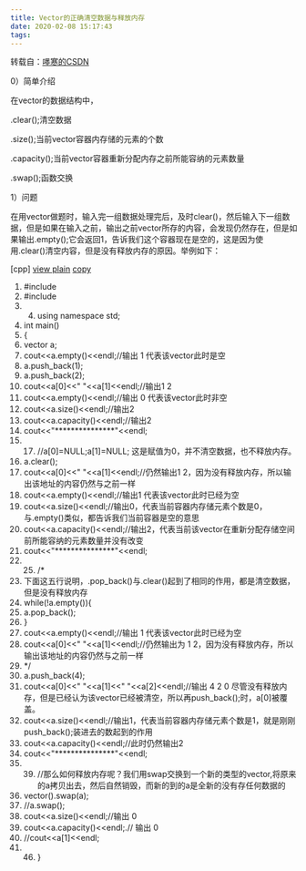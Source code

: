 ```yaml
---
title: Vector的正确清空数据与释放内存
date: 2020-02-08 15:17:43
tags:
---
```

转载自：[嚜寒的CSDN](https://blog.csdn.net/a272846945/article/details/51182144)

0）简单介绍

在vector的数据结构中，  

.clear();清空数据

.size();当前vector容器内存储的元素的个数

.capacity();当前vector容器重新分配内存之前所能容纳的元素数量  

.swap();函数交换

  

1）问题

在用vector做题时，输入完一组数据处理完后，及时clear()，然后输入下一组数据，但是如果在输入之前，输出之前vector所存的内容，会发现仍然存在，但是如果输出.empty();它会返回1，告诉我们这个容器现在是空的，这是因为使用.clear()清空内容，但是没有释放内存的原因。举例如下：

[cpp] [view plain](https://blog.csdn.net/a272846945/article/details/51182144#
"view plain")
[copy](https://blog.csdn.net/a272846945/article/details/51182144# "copy")

  1. #include <iostream>
  2. #include <vector>
  3.   4. using namespace std; 
  5. int main() 
  6. { 
  7. vector <int >a; 
  8. cout<<a.empty()<<endl;//输出 1 代表该vector此时是空
  9. a.push_back(1); 
  10. a.push_back(2); 
  11. cout<<a[0]<<" "<<a[1]<<endl;//输出1 2
  12. cout<<a.empty()<<endl;//输出 0 代表该vector此时非空
  13. cout<<a.size()<<endl;//输出2
  14. cout<<a.capacity()<<endl;//输出2
  15. cout<<"***************"<<endl; 
  16.   17. //a[0]=NULL;a[1]=NULL; 这是赋值为0，并不清空数据，也不释放内存。
  18. a.clear(); 
  19. cout<<a[0]<<" "<<a[1]<<endl;//仍然输出1 2，因为没有释放内存，所以输出该地址的内容仍然与之前一样
  20. cout<<a.empty()<<endl;//输出1 代表该vector此时已经为空
  21. cout<<a.size()<<endl;//输出0，代表当前容器内存储元素个数是0，与.empty()类似，都告诉我们当前容器是空的意思
  22. cout<<a.capacity()<<endl;//输出2，代表当前该vector在重新分配存储空间前所能容纳的元素数量并没有改变
  23. cout<<"***************"<<endl; 
  24.   25. /*
  26. 下面这五行说明，.pop_back()与.clear()起到了相同的作用，都是清空数据，但是没有释放内存
  27. while(!a.empty()){
  28. a.pop_back();
  29. }
  30. cout<<a.empty()<<endl;//输出 1 代表该vector此时已经为空
  31. cout<<a[0]<<" "<<a[1]<<endl;//仍然输出为 1 2，因为没有释放内存，所以输出该地址的内容仍然与之前一样
  32. */
  33. a.push_back(4); 
  34. cout<<a[0]<<" "<<a[1]<<" "<<a[2]<<endl;//输出 4 2 0 尽管没有释放内存，但是已经认为该vector已经被清空，所以再push_back();时，a[0]被覆盖。
  35. cout<<a.size()<<endl;//输出1，代表当前容器内存储元素个数是1，就是刚刚push_back();装进去的数起到的作用
  36. cout<<a.capacity()<<endl;//此时仍然输出2
  37. cout<<"***************"<<endl; 
  38.   39. //那么如何释放内存呢？我们用swap交换到一个新的类型的vector,将原来的a拷贝出去，然后自然销毁，而新的到的a是全新的没有存任何数据的
  40. vector<int>().swap(a); 
  41. //a.swap();
  42. cout<<a.size()<<endl;//输出 0
  43. cout<<a.capacity()<<endl;.// 输出 0
  44. //cout<<a[1]<<endl;
  45.   46. } 

  

